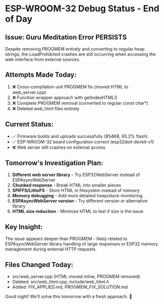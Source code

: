 # ESP-WROOM-32 Debug Status - End of Day

## Issue: Guru Meditation Error PERSISTS

Despite removing PROGMEM entirely and converting to regular heap strings, the LoadProhibited crashes are still occurring when accessing the web interface from external sources.

## Attempts Made Today:
1. ❌ Cross-compilation unit PROGMEM fix (moved HTML to web_server.cpp)
2. ❌ Function wrapper approach with getIndexHTML()
3. ❌ Complete PROGMEM removal (converted to regular const char*)
4. ❌ Deleted web_html files entirely

## Current Status:
- ✅ Firmware builds and uploads successfully (854KB, 65.2% flash)
- ✅ ESP-WROOM-32 board configuration correct (esp32doit-devkit-v1)
- ❌ Web server still crashes on external access

## Tomorrow's Investigation Plan:
1. **Different web server library** - Try ESP32WebServer instead of ESPAsyncWebServer
2. **Chunked response** - Break HTML into smaller pieces
3. **SPIFFS/LittleFS** - Store HTML in filesystem instead of memory
4. **Memory debugging** - Add more detailed heap/stack monitoring
5. **ESPAsyncWebServer version** - Try different version or alternative library
6. **HTML size reduction** - Minimize HTML to test if size is the issue

## Key Insight:
The issue appears deeper than PROGMEM - likely related to ESPAsyncWebServer library handling of large responses or ESP32 memory management during external HTTP requests.

## Files Changed Today:
- src/web_server.cpp (HTML moved inline, PROGMEM removed)
- Deleted: src/web_html.cpp, include/web_html.h
- Added: FIX_APPLIED.md, PROGMEM_FIX_SOLUTION.md

Good night! We'll solve this tomorrow with a fresh approach. 🌙